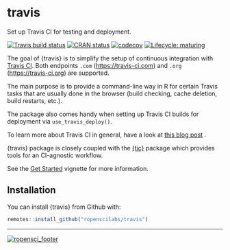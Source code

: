 # travis

Set up Travis CI for testing and deployment.

<!-- badges: start -->
[![Travis build status](https://img.shields.io/travis/ropenscilabs/travis/master?logo=travis&style=flat-square&label=Linux)](https://travis-ci.org/ropenscilabs/travis)
[![CRAN status](https://www.r-pkg.org/badges/version/travis)](https://cran.r-project.org/package=travis)
[![codecov](https://codecov.io/gh/ropenscilabs/travis/branch/master/graph/badge.svg)](https://codecov.io/gh/ropenscilabs/travis)
[![Lifecycle: maturing](https://img.shields.io/badge/lifecycle-maturing-blue.svg)](https://www.tidyverse.org/lifecycle/#maturing)
<!-- badges: end -->

The goal of {travis} is to simplify the setup of continuous integration with [Travis CI](https://travis-ci.org/).
Both endpoints `.com` (https://travis-ci.com) and `.org` (https://travis-ci.org) are supported.

The main purpose is to provide a command-line way in R for certain Travis tasks that are usually done in the browser (build checking, cache deletion, build restarts, etc.).

The package also comes handy when setting up Travis CI builds for deployment via `use_travis_deploy()`.

To learn more about Travis CI in general, have a look at [this blog post](http://mahugh.com/2016/09/02/travis-ci-for-test-automation/) .

{travis} package is closely coupled with the [{tic}](https://docs.ropensci.org/tic/) package which provides tools for an CI-agnostic workflow.

See the [Get Started](https://docs.ropensci.org/travis/articles/travis.html) vignette for more information.

## Installation

You can install {travis} from Github with:

``` r
remotes::install_github("ropenscilabs/travis")
```

---

[![ropensci_footer](https://ropensci.org/public_images/ropensci_footer.png)](https://ropensci.org)
